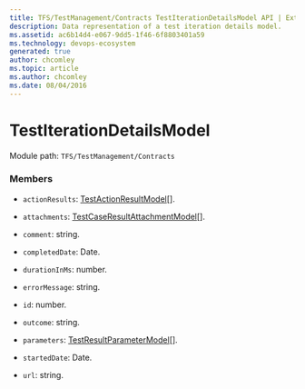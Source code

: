 ```yaml
---
title: TFS/TestManagement/Contracts TestIterationDetailsModel API | Extensions for Azure DevOps Services
description: Data representation of a test iteration details model.
ms.assetid: ac6b14d4-e067-9dd5-1f46-6f8803401a59
ms.technology: devops-ecosystem
generated: true
author: chcomley
ms.topic: article
ms.author: chcomley
ms.date: 08/04/2016
---
```


# TestIterationDetailsModel

Module path: `TFS/TestManagement/Contracts`

### Members

* `actionResults`: [TestActionResultModel](../../../TFS/TestManagement/Contracts/TestActionResultModel.md)[].

* `attachments`: [TestCaseResultAttachmentModel](../../../TFS/TestManagement/Contracts/TestCaseResultAttachmentModel.md)[].

* `comment`: string.

* `completedDate`: Date.

* `durationInMs`: number.

* `errorMessage`: string.

* `id`: number.

* `outcome`: string.

* `parameters`: [TestResultParameterModel](../../../TFS/TestManagement/Contracts/TestResultParameterModel.md)[].

* `startedDate`: Date.

* `url`: string.
